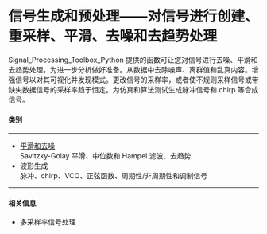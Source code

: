 # 信号生成和预处理——对信号进行创建、重采样、平滑、去噪和去趋势处理
Signal_Processing_Toolbox_Python 提供的函数可让您对信号进行去噪、平滑和去趋势处理，为进一步分析做好准备。从数据中去除噪声、离群值和乱真内容。增强信号以对其可视化并发现模式。更改信号的采样率，或者使不规则采样信号或带缺失数据信号的采样率趋于恒定。为仿真和算法测试生成脉冲信号和 chirp 等合成信号。
#### 类别
***
- [平滑和去噪](./Smoothing_and_denoising)  
Savitzky-Golay 平滑、中位数和 Hampel 滤波、去趋势
- 波形生成  
脉冲、chirp、VCO、正弦函数、周期性/非周期性和调制信号
***
#### 相关信息
- 多采样率信号处理
